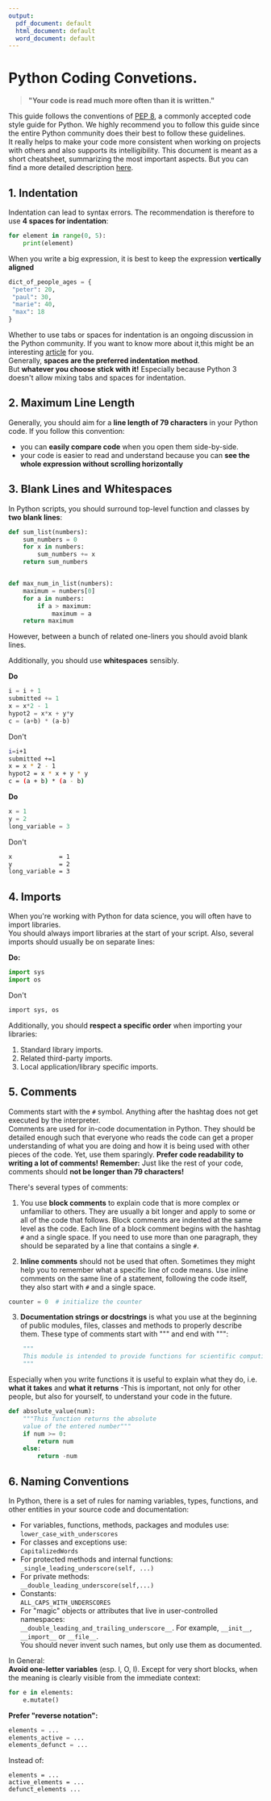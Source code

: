 ```yaml
---
output:
  pdf_document: default
  html_document: default
  word_document: default
---
```

# Python Coding Convetions. 

> **"Your code is read much more often than it is written."** 

This guide follows the conventions of [PEP 8](https://www.python.org/dev/peps/pep-0008/#tabs-or-spaces), a commonly accepted code style guide for Python. We highly recommend you
to follow this guide since the entire Python community does their best to follow these guidelines.  
It really helps to make your code more consistent when working on projects with others and also supports its intelligibility.
This document is meant as a short cheatsheet, summarizing the most important aspects. But you can find a more detailed description [here](https://www.python.org/dev/peps/pep-0008/).

## 1. Indentation

Indentation can lead to syntax errors. The recommendation is therefore to use **4 spaces for indentation**:
```python
for element in range(0, 5):
    print(element)
```
When you write a big expression, it is best to keep the expression **vertically aligned**
```python
dict_of_people_ages = {
 "peter": 20,
 "paul": 30,
 "marie": 40,
 "max": 18
}
```
Whether to use tabs or spaces for indentation is an ongoing discussion in the Python community. If you want to know more about it,this might be an interesting [article](https://stackoverflow.blog/2017/06/15/developers-use-spaces-make-money-use-tabs/) for you.  
Generally, **spaces are the preferred indentation method**.  
But **whatever you choose stick with it!** Especially because Python 3 doesn't allow mixing tabs and spaces for indentation. 

## 2. Maximum Line Length

Generally, you should aim for a **line length of 79 characters** in your Python code. If you follow this convention:
* you can **easily compare code** when you open them side-by-side.
* your code is easier to read and understand because you can **see the whole expression without scrolling horizontally**

## 3. Blank Lines and Whitespaces

In Python scripts, you should surround top-level function and classes by **two blank lines**:
```python
def sum_list(numbers):
    sum_numbers = 0
    for x in numbers:
        sum_numbers += x
    return sum_numbers


def max_num_in_list(numbers):
    maximum = numbers[0]
    for a in numbers:
        if a > maximum:
            maximum = a
    return maximum
```
However, between a bunch of related one-liners you should avoid blank lines.  

Additionally, you should use **whitespaces** sensibly.

**Do**
 ```python 
i = i + 1
submitted += 1
x = x*2 - 1
hypot2 = x*x + y*y
c = (a+b) * (a-b)
```     
Don't
```sh 
i=i+1
submitted +=1
x = x * 2 - 1
hypot2 = x * x + y * y
c = (a + b) * (a - b)
```
**Do**
```python 
x = 1
y = 2
long_variable = 3
```
Don't
```sh 
x             = 1
y             = 2
long_variable = 3
```

## 4. Imports
When you're working with Python for data science, you will often have to import libraries.  
You should always import libraries at the start of your script.
Also, several imports should usually be on separate lines:

**Do:**
```python 
import sys
import os
```
Don't
```sh 
import sys, os
```

Additionally, you should **respect a specific order** when importing your libraries:
1. Standard library imports.
2. Related third-party imports.
3. Local application/library specific imports.

## 5. Comments 

Comments start with the `#` symbol. Anything  after the hashtag does not get executed by the interpreter.  
Comments are used for in-code documentation in Python. They should be detailed enough such that everyone who reads the code can get a proper understanding of what you are doing and how it is being used with other pieces of the code. Yet, use them sparingly. **Prefer code readability to writing a lot of comments!**
**Remember:** Just like the rest of your code, comments should **not be longer than 79 characters!**  

There's several types of comments:

1. You use **block comments** to explain code that is more complex or unfamiliar to others. They are usually a bit longer and apply to some or all of the code that follows. Block comments are indented at the same level as the code. Each line of a block comment begins with the hashtag `#` and a single space. If you need to use more than one paragraph, they should be separated by a line that contains a single `#`.  

2. **Inline comments** should not be used that often. Sometimes they might help you to remember what a specific line of code means. Use inline comments on the same line of a statement, following the code itself, they also start with `#` and a single space.
```python 
counter = 0  # initialize the counter
```
3. **Documentation strings or docstrings** is what you use at the beginning of public modules, files, classes and methods to properly describe them. These type of comments start with """ and end with """:

```python 
    """
    This module is intended to provide functions for scientific computing 
    """
```
Especially when you write functions it is useful to explain what they do, i.e. **what it takes** and **what it returns** -This is important, not only for other people, but also for yourself, to understand your code in the future. 

```python
def absolute_value(num):
    """This function returns the absolute
    value of the entered number"""
    if num >= 0:
        return num
    else:
        return -num
```
## 6. Naming Conventions
In Python, there is a set of rules for naming variables, types, functions, and other entities in your source code and documentation:

- For variables, functions, methods, packages and modules use:  
	`lower_case_with_underscores`
- For classes and exceptions use:  
	`CapitalizedWords`
- For protected methods and internal functions:  
	`_single_leading_underscore(self, ...)` 
- For private methods:  
	`__double_leading_underscore(self,...)`
- Constants:  
	`ALL_CAPS_WITH_UNDERSCORES`
- For "magic" objects or attributes that live in user-controlled namespaces:  
	 `__double_leading_and_trailing_underscore__`. 
For example, `__init__`, `__import__` or `__file__`.  
You should never invent such names, but only use them as documented.  

In General:  
**Avoid one-letter variables** (esp. l, O, I). Except for very short blocks, when the meaning is clearly visible from the immediate context:
```python 
for e in elements:
    e.mutate()
```
**Prefer "reverse notation":**
```python 
elements = ...
elements_active = ...
elements_defunct = ...
```
Instead of: 
```ssh 
elements = ...
active_elements = ...
defunct_elements ...
```
